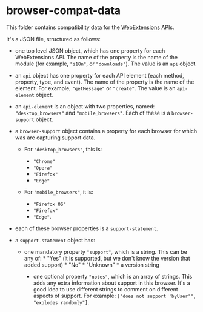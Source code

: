 # browser-compat-data

This folder contains compatibility data for the [WebExtensions](https://developer.mozilla.org/Add-ons/WebExtensions) APIs.

It's a JSON file, structured as follows:

* one top level JSON object, which has one property for each WebExtensions API. The name of the property is the name of the module (for example, `"i18n"`, or `"downloads"`). The value is an `api` object.

* an `api` object has one property for each API element (each method, property, type, and event). The name of the property is the name of the element. For example, `"getMessage"` or `"create"`. The value is an `api-element` object.

* an `api-element` is an object with two properties, named: `"desktop_browsers"` and `"mobile_browsers"`. Each of these is a `browser-support` object.

* a `browser-support` object contains a property for each browser for which was are capturing support data.

    * For `"desktop_browsers"`, this is:
        * `"Chrome"`
        * `"Opera"`
        * `"Firefox"`
        * `"Edge"`
  
    * For `"mobile_browsers"`, it is:
        * `"Firefox OS"`
        * `"Firefox"`
        * `"Edge"`.

* each of these browser properties is a `support-statement`.

* a `support-statement` object has:

  * one mandatory property `"support"`, which is a string. This can be any of:
        * "Yes" (it is supported, but we don't know the version that added support)
        * "No"
        * "Unknown"
        * a version string

    * one optional property `"notes"`, which is an array of strings. This adds any extra information about support in this browser. It's a good idea to use different strings to comment on different aspects of support. For example: `["does not support 'byUser'", "explodes randomly"]`.
